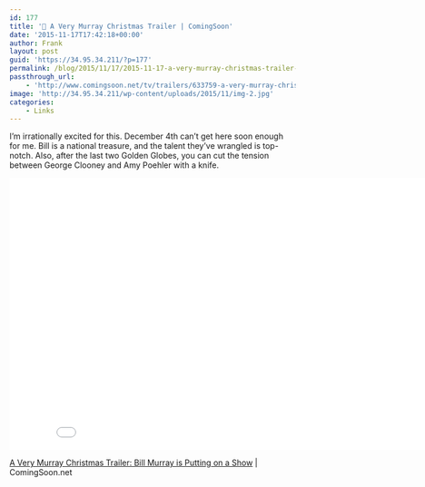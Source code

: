```yaml
---
id: 177
title: '🔗 A Very Murray Christmas Trailer | ComingSoon'
date: '2015-11-17T17:42:18+00:00'
author: Frank
layout: post
guid: 'https://34.95.34.211/?p=177'
permalink: /blog/2015/11/17/2015-11-17-a-very-murray-christmas-trailer-comingsoon/
passthrough_url:
    - 'http://www.comingsoon.net/tv/trailers/633759-a-very-murray-christmas-trailer-bill-murray-is-putting-on-a-show?utm_source=feedly&utm_medium=rss&utm_campaign=a-very-murray-christmas-trailer-bill-murray-is-putting-on-a-show#/slide/1'
image: 'http://34.95.34.211/wp-content/uploads/2015/11/img-2.jpg'
categories:
    - Links
---
```


I’m irrationally excited for this. December 4th can’t get here soon enough for me. Bill is a national treasure, and the talent they’ve wrangled is top-notch. Also, after the last two Golden Globes, you can cut the tension between George Clooney and Amy Poehler with a knife.

 <iframe allowfullscreen="" frameborder="0" height="480" scrolling="no" src="//www.youtube.com/embed/XJP3db3R014?wmode=opaque&enablejsapi=1" width="854">  
</iframe>

[A Very Murray Christmas Trailer: Bill Murray is Putting on a Show](http://www.comingsoon.net/tv/trailers/633759-a-very-murray-christmas-trailer-bill-murray-is-putting-on-a-show) | ComingSoon.net